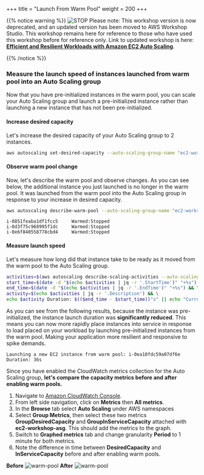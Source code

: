 +++
title = "Launch From Warm Pool"
weight = 200
+++

{{% notice warning %}}
![STOP](../images/stop_small.png)
Please note: This workshop version is now deprecated, and an updated version has been moved to AWS Workshop Studio. This workshop remains here for reference to those who have used this workshop before for reference only. Link to updated workshop is here: **[Efficient and Resilient Workloads with Amazon EC2 Auto Scaling](https://catalog.us-east-1.prod.workshops.aws/workshops/20c57d32-162e-4ad5-86a6-dff1f8de4b3c/en-US)**.

{{% /notice %}}


### Measure the launch speed of instances launched from warm pool into an Auto Scaling group

Now that you have pre-initialized instances in the warm pool, you can scale your Auto Scaling group and launch a pre-initialized instance rather than launching a new instance that has not been pre-initialized.

#### Increase desired capacity

Let's increase the desired capacity of your Auto Scaling group to 2 instances.

```bash
aws autoscaling set-desired-capacity --auto-scaling-group-name "ec2-workshop-asg" --desired-capacity 2
```

#### Observe warm pool change

Now, let's describe the warm pool and observe changes. As you can see below, the additional instance you just launched is no longer in the warm pool. It was launched from the warm pool into the Auto Scaling group in response to your increase in desired capacity.

```bash
aws autoscaling describe-warm-pool --auto-scaling-group-name "ec2-workshop-asg" | jq -r '.Instances[]| "\(.InstanceId)\t\(.LifecycleState)"'
```

```
i-0851feaba1df1fcc5     Warmed:Stopped
i-0d3f75c968995f1dc     Warmed:Stopped
i-0e6f840558778cbd4     Warmed:Stopped
```

#### Measure launch speed

Let's measure how long did that instance take to be ready as it moved from the warm pool to the Auto Scaling group.

```bash
activities=$(aws autoscaling describe-scaling-activities --auto-scaling-group-name "ec2-workshop-asg" | jq -r '.Activities[0]') && \
start_time=$(date -d "$(echo $activities | jq -r '.StartTime')" "+%s") && \
end_time=$(date -d "$(echo $activities | jq -r '.EndTime')" "+%s") && \
activity=$(echo $activities | jq -r '.Description') && \
echo $activity Duration: $(($end_time - $start_time))"s" || echo "Current activity is still in progress.."
```

As you can see from the following results, because the instance was pre-initialized, the instance launch duration was **significantly reduced**. This means you can now more rapidly place instances into service in response to load placed on your workload by launching pre-initialized instances from the warm pool. Making your application more resilient and responsive to spike demands.

```
Launching a new EC2 instance from warm pool: i-0ea10fdc59a07df6e Duration: 36s
```

Since you have enabled the CloudWatch metrics collection for the Auto Scaling group, **let's compare the capacity metrics before and after enabling warm pools.**

1. Navigate to [Amazon CloudWatch Console](https://console.aws.amazon.com/cloudwatch).
2. From left side navigation, click on **Metrics** then **All metrics**.
3. In the **Browse** tab select **Auto Scaling** under AWS namespaces
4. Select **Group Metrics**, then select these two metrics **GroupDesiredCapacity** and **GroupInServiceCapacity** attached with **ec2-workshop-asg**. This should add the metrics to the graph.
5. Switch to **Graphed metrics** tab and change granularity **Period** to 1 minute for both metrics.
6. Note the difference in time between **DesiredCapacity** and **InServiceCapacity** before and after enabling warm pools.

**Before**
![warm-pool](/images/efficient-and-resilient-ec2-auto-scaling/warm-pool-before.png)
**After**
![warm-pool](/images/efficient-and-resilient-ec2-auto-scaling/warm-pool-after.png)
